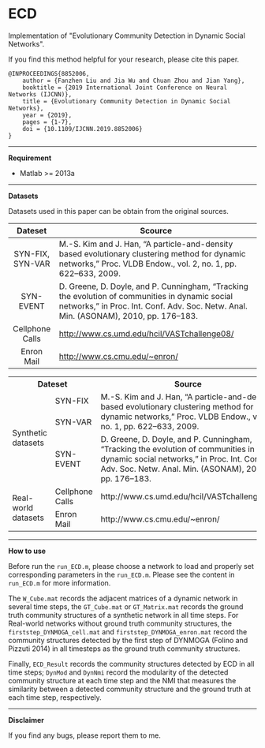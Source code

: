 # ECD #

Implementation of "Evolutionary Community Detection in Dynamic Social Networks".

If you find this method helpful for your research, please cite this paper.

    @INPROCEEDINGS{8852006, 
    	author = {Fanzhen Liu and Jia Wu and Chuan Zhou and Jian Yang},
    	booktitle = {2019 International Joint Conference on Neural Networks (IJCNN)},
    	title = {Evolutionary Community Detection in Dynamic Social Networks},
    	year = {2019},
    	pages = {1-7},
    	doi = {10.1109/IJCNN.2019.8852006}
    }


----------

**Requirement**

- Matlab >= 2013a

----------

**Datasets**

Datasets used in this paper can be obtain from the original sources.


|Dateset         |Scource|
| :--------------------: | -------------- |
|SYN-FIX, SYN-VAR | M.-S. Kim and J. Han, “A particle-and-density based evolutionary clustering method for dynamic networks,” Proc. VLDB Endow., vol. 2, no. 1, pp. 622–633, 2009.|
|SYN-EVENT|D. Greene, D. Doyle, and P. Cunningham, “Tracking the evolution of communities in dynamic social networks,” in Proc. Int. Conf. Adv. Soc. Netw. Anal. Min. (ASONAM), 2010, pp. 176–183. |
|Cellphone Calls| http://www.cs.umd.edu/hcil/VASTchallenge08/|
|Enron Mail| http://www.cs.cmu.edu/~enron/|


<table>
   <tr>
      <th  colspan="2">Dateset</th>
      <th width="80%" >Source</th>
   </tr>
   <tr>
      <td width="10%" rowspan="3" >Synthetic datasets</td>
      <td width="15%"  >SYN-FIX</td>
      <td rowspan="2" >M.-S. Kim and J. Han, “A particle-and-density based evolutionary clustering method for dynamic networks,” Proc. VLDB Endow., vol. 2, no. 1, pp. 622–633, 2009.</td>
   </tr>
   <tr>
      <td>SYN-VAR</td>
   </tr>
   <tr>
      <td>SYN-EVENT</td>
      <td>D. Greene, D. Doyle, and P. Cunningham, “Tracking the evolution of communities in dynamic social networks,” in Proc. Int. Conf. Adv. Soc. Netw. Anal. Min. (ASONAM), 2010, pp. 176–183.</td>
   </tr>
   <tr>
      <td rowspan="2" >Real-world datasets</td>
      <td >Cellphone Calls</td>
      <td>http://www.cs.umd.edu/hcil/VASTchallenge08/</td>
   </tr>
   <tr>
      <td>Enron Mail</td>
      <td>http://www.cs.cmu.edu/~enron/</td>
   </tr>
</table>

---------

**How to use**

Before run the `run_ECD.m`, please choose a network to load and properly set corresponding parameters in the `run_ECD.m`. Please see the content in `run_ECD.m` for more information.

The `W_Cube.mat` records the adjacent matrices of a dynamic network in several time steps, the `GT_Cube.mat` or `GT_Matrix.mat` records the ground truth community structures of a synthetic network in all time steps. For Real-world networks without ground truth community structures, the `firststep_DYNMOGA_cell.mat` and `firststep_DYNMOGA_enron.mat` record the community structures detected by the first step of DYNMOGA (Folino and Pizzuti 2014) in all timesteps as the ground truth community structures.

Finally, `ECD_Result` records the community structures detected by ECD in all time steps; `DynMod` and `DynNmi` record the modularity of the detected community structure at each time step and the NMI that measures the similarity between a detected community structure and the ground truth at each time step, respectively.  

----------

**Disclaimer**

If you find any bugs, please report them to me.

